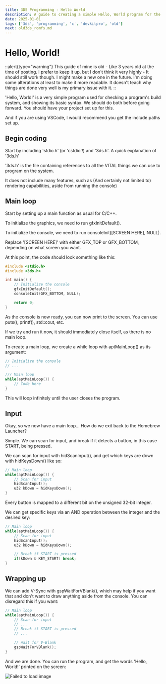 ```yaml
---
title: 3DS Programming - Hello World
description: A guide to creating a simple Hello, World program for the 3DS. (Old)
date: 2025-01-01
tags: ['3ds', 'programming', 'c', 'devkitpro', 'old']
next: old3ds_romfs.md
---
```


# Hello, World!

::alert{type="warning"}
This guide of mine is old - Like 3 years old at the time of posting. I prefer to keep it up, but I don't think it very highly - It should still work though.
I might make a new one in the future.
I'm doing some alterations at least to make it more readable.
It doesn't teach why things are done very well is my primary issue with it.
::

'Hello, World!' is a very simple program used for checking a program's build system, and showing its basic syntax.
We should do both before going forward. You should have your project set up for this.

And if you are using VSCode, I would recommend you get the include paths set up.

## Begin coding

Start by including 'stdio.h' (or 'cstdio'!) and '3ds.h'.
A quick explanation of '3ds.h'

'3ds.h' is the file containing references to all the VITAL things we can use to program on the system.

It does not include many features, such as (And certainly not limited to) rendering capabilities, aside from running the console)

## Main loop

Start by setting up a main function as usual for C/C++.

To initialize the graphics, we need to run gfxInitDefault().

To initialize the console, we need to run consoleInit([SCREEN HERE], NULL).

Replace '[SCREEN HERE]' with either GFX_TOP or GFX_BOTTOM, depending on what screen you want.

At this point, the code should look something like this:

<!-- Note: I originally used images for these, but... Why did I do that? -->

```c
#include <stdio.h>
#include <3ds.h>

int main() {
    // Initialize the console
    gfxInitDefault();
    consoleInit(GFX_BOTTOM, NULL);

    return 0;
}
```

As the console is now ready, you can now print to the screen. You can use puts(), printf(), std::cout, etc.

If we try and run it now, it should immediately close itself, as there is no main loop.

To create a main loop, we create a while loop with aptMainLoop() as its argument:

```c
// Initialize the console
// ...

/// Main loop
while(aptMainLoop()) {
    // Code here
}
```

This will loop infinitely until the user closes the program.

## Input

Okay, so we now have a main loop... How do we exit back to the Homebrew Launcher?

Simple. We can scan for input, and break if it detects a button, in this case START, being pressed.

We can scan for input with hidScanInput(), and get which keys are down with hidKeysDown() like so:

```c
// Main loop
while(aptMainLoop()) {
    // Scan for input
    hidScanInput();
    u32 kDown = hidKeysDown();
}
```

Every button is mapped to a different bit on the unsigned 32-bit integer.

We can get specific keys via an AND operation between the integer and the desired key:

```c
// Main loop
while(aptMainLoop()) {
    // Scan for input
    hidScanInput();
    u32 kDown = hidKeysDown();

    // Break if START is pressed
    if(kDown & KEY_START) break;
}
```

## Wrapping up

We can add V-Sync with gspWaitForVBlank(), which may help if you want that and don't want to draw anything aside from the console. You can disregard this if you want:

```c
// Main loop
while(aptMainLoop()) {
    // Scan for input
    // ...
    // Break if START is pressed
    // ...

    // Wait for V-Blank
    gspWaitForVBlank();
}

```

And we are done. You can run the program, and get the words 'Hello, World!' printed on the screen:

![Failed to load image](/files/old3ds/helloworld/dkp_progress0.png)

